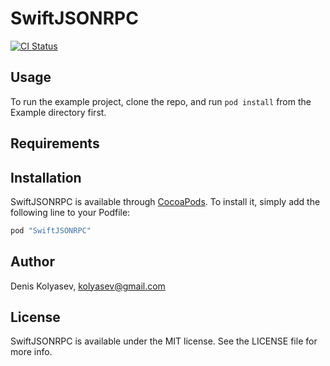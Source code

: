 # SwiftJSONRPC

[![CI Status](http://img.shields.io/travis/kolyasev/SwiftJSONRPC.svg?style=flat)](https://travis-ci.org/kolyasev/SwiftJSONRPC)
<!-- [![Version](https://img.shields.io/cocoapods/v/SwiftJSONRPC.svg?style=flat)](http://cocoapods.org/pods/SwiftJSONRPC) -->
<!-- [![License](https://img.shields.io/cocoapods/l/SwiftJSONRPC.svg?style=flat)](http://cocoapods.org/pods/SwiftJSONRPC) -->
<!-- [![Platform](https://img.shields.io/cocoapods/p/SwiftJSONRPC.svg?style=flat)](http://cocoapods.org/pods/SwiftJSONRPC) -->

## Usage

To run the example project, clone the repo, and run `pod install` from the Example directory first.

## Requirements

## Installation

SwiftJSONRPC is available through [CocoaPods](http://cocoapods.org). To install
it, simply add the following line to your Podfile:

```ruby
pod "SwiftJSONRPC"
```

## Author

Denis Kolyasev, kolyasev@gmail.com

## License

SwiftJSONRPC is available under the MIT license. See the LICENSE file for more info.

